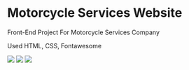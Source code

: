 # Motorcycle Services Website
Front-End Project For Motorcycle Services Company

Used HTML, CSS, Fontawesome

<a href="https://developer.mozilla.org/en-US/docs/Web/HTML" target="_blank"><img src="https://img.shields.io/badge/HTML5-blue?style=for-the-badge&logo=html5&logoColor=white"></a> <a href="https://developer.mozilla.org/en-US/docs/Web/css" target="_blank"><img src="https://img.shields.io/badge/CSS3-E34F26?style=for-the-badge&logo=css3&logoColor=white"></a> <a href="https://fontawesome.com/" target="_blank"><img src="https://img.shields.io/badge/Font_Awesome-yellow?style=for-the-badge&logo=fontawesome&logoColor=white"></a>
